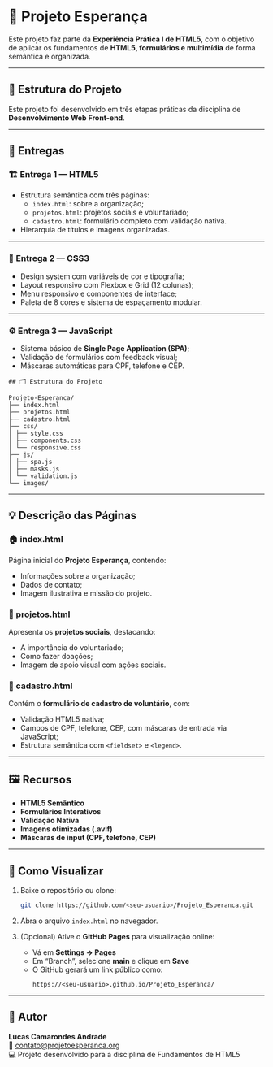 # 🌱 Projeto Esperança

Este projeto faz parte da **Experiência Prática I de HTML5**, com o objetivo de aplicar os fundamentos de **HTML5, formulários e multimídia** de forma semântica e organizada.

---

## 🧩 Estrutura do Projeto

Este projeto foi desenvolvido em três etapas práticas da disciplina de **Desenvolvimento Web Front-end**.

---

## 🧩 Entregas

### 🏗️ Entrega 1 — HTML5
- Estrutura semântica com três páginas:
  - `index.html`: sobre a organização;
  - `projetos.html`: projetos sociais e voluntariado;
  - `cadastro.html`: formulário completo com validação nativa.
- Hierarquia de títulos e imagens organizadas.

---

### 🎨 Entrega 2 — CSS3
- Design system com variáveis de cor e tipografia;
- Layout responsivo com Flexbox e Grid (12 colunas);
- Menu responsivo e componentes de interface;
- Paleta de 8 cores e sistema de espaçamento modular.

---

### ⚙️ Entrega 3 — JavaScript
- Sistema básico de **Single Page Application (SPA)**;
- Validação de formulários com feedback visual;
- Máscaras automáticas para CPF, telefone e CEP.


```
## 🗂️ Estrutura do Projeto

Projeto-Esperanca/
├── index.html
├── projetos.html
├── cadastro.html
├── css/
│ ├── style.css
│ ├── components.css
│ └── responsive.css
├── js/
│ ├── spa.js
│ ├── masks.js
│ └── validation.js
└── images/
```

---

## 💡 Descrição das Páginas

### 🏠 index.html
Página inicial do **Projeto Esperança**, contendo:
- Informações sobre a organização;
- Dados de contato;
- Imagem ilustrativa e missão do projeto.

### 🤝 projetos.html
Apresenta os **projetos sociais**, destacando:
- A importância do voluntariado;
- Como fazer doações;
- Imagem de apoio visual com ações sociais.

### 📝 cadastro.html
Contém o **formulário de cadastro de voluntário**, com:
- Validação HTML5 nativa;
- Campos de CPF, telefone, CEP, com máscaras de entrada via JavaScript;
- Estrutura semântica com `<fieldset>` e `<legend>`.

---

## 🖼️ Recursos

- **HTML5 Semântico**
- **Formulários Interativos**
- **Validação Nativa**
- **Imagens otimizadas (.avif)**
- **Máscaras de input (CPF, telefone, CEP)**

---

## 🚀 Como Visualizar

1. Baixe o repositório ou clone:
   ```bash
   git clone https://github.com/<seu-usuario>/Projeto_Esperanca.git
   ```
2. Abra o arquivo `index.html` no navegador.

3. (Opcional) Ative o **GitHub Pages** para visualização online:
   - Vá em **Settings → Pages**
   - Em “Branch”, selecione **main** e clique em **Save**
   - O GitHub gerará um link público como:
     ```
     https://<seu-usuario>.github.io/Projeto_Esperanca/
     ```

---

## 👤 Autor

**Lucas Camarondes Andrade**  
📧 contato@projetoesperanca.org  
💻 Projeto desenvolvido para a disciplina de Fundamentos de HTML5
